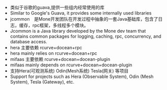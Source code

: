 + 类似于谷歌的guava,提供一些组内经常使用的库
+ Similar to Google's Guava, it provides some internally used libraries 
+ jcommon　是Mone开发团队在开发过程中抽象的一套Java基础库，包含了日志，缓存，rpc框架，多线程多个模块。
+ Jcommon is a Java library developed by the Mone dev team that contains common packages for logging, caching, rpc, concurrency, and database access.
+ hera 主要依赖 rcurve+docean+rpc
+ hera mainly relies on rcurve+docean+rpc 
+ mifaas 主要依赖 rcurve+docean+docean-plugin
+ mifaas mainly depends on rcurve+docean+docean-plugin 
+ 支持Hera(可观测系统) Odin(Mesh系统) Tesla(网关) 等项目
+ Support for projects such as Hera (Observable System), Odin (Mesh System), Tesla (Gateway), etc.
